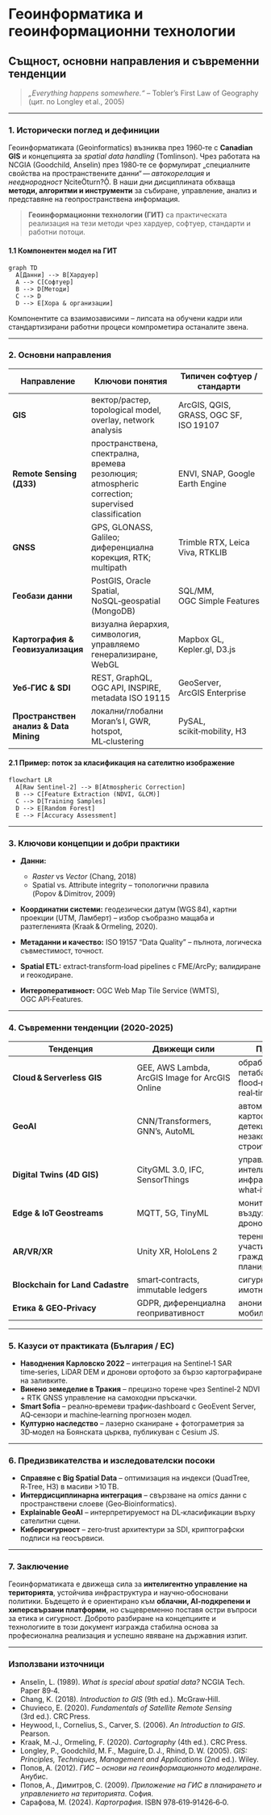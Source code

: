 # Геоинформатика и геоинформационни технологии

## Същност, основни направления и съвременни тенденции

> *„Everything happens somewhere.“* – Tobler’s First Law of Geography  (цит. по Longley et al., 2005)

---

### 1. Исторически поглед и дефиниции

Геоинформатиката (Geoinformatics) възниква през 1960‑те с **Canadian GIS** и концепцията за *spatial data handling* (Tomlinson). Чрез работата на NCGIA (Goodchild, Anselin) през 1980‑те се формулират „специалните свойства на пространствените данни“ — *автокорелация* и *нееднородност* citeturn?. В наши дни дисциплината обхваща **методи, алгоритми и инструменти** за събиране, управление, анализ и представяне на геопространствена информация.

> **Геоинформационни технологии (ГИТ)** са практическата реализация на тези методи чрез хардуер, софтуер, стандарти и работни потоци.

#### 1.1 Компонентен модел на ГИТ

```mermaid
graph TD
  A[Данни] --> B[Хардуер]
  A --> C[Софтуер]
  B --> D[Методи]
  C --> D
  D --> E[Хора & организации]
```

Компонентите са взаимозависими – липсата на обучени кадри или стандартизирани работни процеси компрометира останалите звена.

---

### 2. Основни направления

| Направление                            | Ключови понятия                                                                                  | Типичен софтуер / стандарти            |
| -------------------------------------- | ------------------------------------------------------------------------------------------------ | -------------------------------------- |
| **GIS**                                | вектор/растер, topological model, overlay, network analysis                                      | ArcGIS, QGIS, GRASS, OGC SF, ISO 19107 |
| **Remote Sensing (ДЗЗ)**               | пространствена, спектрална, времева резолюция; atmospheric correction; supervised classification | ENVI, SNAP, Google Earth Engine        |
| **GNSS**                               | GPS, GLONASS, Galileo; диференциална корекция, RTK; multipath                                    | Trimble RTX, Leica Viva, RTKLIB        |
| **Геобази данни**                      | PostGIS, Oracle Spatial, NoSQL‑geospatial (MongoDB)                                              | SQL/MM, OGC Simple Features            |
| **Картография & Геовизуализация**      | визуална йерархия, симвология, управляемо генерализиране, WebGL                                  | Mapbox GL, Kepler.gl, D3.js            |
| **Уеб‑ГИС & SDI**                      | REST, GraphQL, OGC API, INSPIRE, metadata ISO 19115                                              | GeoServer, ArcGIS Enterprise           |
| **Пространствен анализ & Data Mining** | локални/глобални Moranʼs I, GWR, hotspot, ML‑clustering                                          | PySAL, scikit‑mobility, H3             |

#### 2.1 Пример: поток за класификация на сателитно изображение

```mermaid
flowchart LR
  A[Raw Sentinel‑2] --> B[Atmospheric Correction]
  B --> C[Feature Extraction (NDVI, GLCM)]
  C --> D[Training Samples]
  D --> E[Random Forest]
  E --> F[Accuracy Assessment]
```

---

### 3. Ключови концепции и добри практики

* **Данни:**

  * *Raster* vs *Vector* (Chang, 2018)
  * Spatial vs. Attribute integrity – топологични правила (Popov & Dimitrov, 2009)
* **Координатни системи:** геодезически датум (WGS 84), картни проекции (UTM, Ламберт) – избор съобразно мащаба и разтегленията (Kraak & Ormeling, 2020).
* **Метаданни и качество:** ISO 19157 “Data Quality” – пълнота, логическа съвместимост, точност.
* **Spatial ETL:** extract‑transform‑load pipelines с FME/ArcPy; валидиране и геокодиране.
* **Интероперативност:** OGC Web Map Tile Service (WMTS), OGC API‑Features.

---

### 4. Съвременни тенденции (2020‑2025)

| Тенденция                        | Движещи сили                                    | Приложения                                                          |
| -------------------------------- | ----------------------------------------------- | ------------------------------------------------------------------- |
| **Cloud & Serverless GIS**       | GEE, AWS Lambda, ArcGIS Image for ArcGIS Online | обработка на петабайти архиви, flood‑monitoring near real‑time      |
| **GeoAI**                        | CNN/Transformers, GNN’s, AutoML                 | автоматична картосъставителност, детекция на незаконно строителство |
| **Digital Twins (4D GIS)**       | CityGML 3.0, IFC, SensorThings                  | управление на интелигентна инфраструктура, what‑if симулации        |
| **Edge & IoT Geostreams**        | MQTT, 5G, TinyML                                | мониторинг на въздуха, автономни дронове                            |
| **AR/VR/XR**                     | Unity XR, HoloLens 2                            | теренни инспекции, участие на гражданите в планирането              |
| **Blockchain for Land Cadastre** | smart‑contracts, immutable ledgers              | сигурност на имотните регистри                                      |
| **Етика & GEO‑Privacy**          | GDPR, диференциална геопривативност             | анонимизация на мобилни траектории                                  |

---

### 5. Казуси от практиката (България / ЕС)

* **Наводнения Карловско 2022** – интеграция на Sentinel‑1 SAR time‑series, LiDAR DEM и дронови ортофото за бързо картографиране на заливките.
* **Винено земеделие в Тракия** – прецизно торене чрез Sentinel‑2 NDVI + RTK GNSS управление на самоходни пръскачки.
* **Smart Sofia** – реално‑времеви трафик‑dashboard с GeoEvent Server, AQ‑сензори и machine‑learning прогнозен модел.
* **Културно наследство** – лазерно сканиране + фотограметрия за 3D‑модел на Боянската църква, публикуван с Cesium JS.

---

### 6. Предизвикателства и изследователски посоки

* **Справяне с Big Spatial Data** – оптимизация на индекси (QuadTree, R‑Tree, H3) в масиви >10 TB.
* **Интердисциплинарна интеграция** – свързване на *omics* данни с пространствени слоеве (Geo‑Bioinformatics).
* **Explainable GeoAI** – интерпретируемост на DL‑класификации върху сателитни сцени.
* **Киберсигурност** – zero‑trust архитектури за SDI, криптографски подписи на геосървиси.

---

### 7. Заключение

Геоинформатиката е движеща сила за **интелигентно управление на територията**, устойчива инфраструктура и научно‑обосновани политики. Бъдещето ѝ е ориентирано към **облачни, AI‑подкрепени и хиперсвързани платформи**, но същевременно поставя остри въпроси за етика и сигурност. Доброто разбиране на концепциите и технологиите в този документ изгражда стабилна основа за професионална реализация и успешно явяване на държавния изпит.

---

### Използвани източници

* Anselin, L. (1989). *What is special about spatial data?* NCGIA Tech. Paper 89‑4.
* Chang, K. (2018). *Introduction to GIS* (9th ed.). McGraw‑Hill.
* Chuvieco, E. (2020). *Fundamentals of Satellite Remote Sensing* (3rd ed.). CRC Press.
* Heywood, I., Cornelius, S., Carver, S. (2006). *An Introduction to GIS*. Pearson.
* Kraak, M.‑J., Ormeling, F. (2020). *Cartography* (4th ed.). CRC Press.
* Longley, P., Goodchild, M. F., Maguire, D. J., Rhind, D. W. (2005). *GIS: Principles, Techniques, Management and Applications* (2nd ed.). Wiley.
* Попов, А. (2012). *ГИС – основи на геоинформационното моделиране*. Анубис.
* Попов, А., Димитров, С. (2009). *Приложение на ГИС в планирането и управлението на територията*. София.
* Сaрaфова, М. (2024). *Картография*. ISBN 978‑619‑91426‑6‑0.
